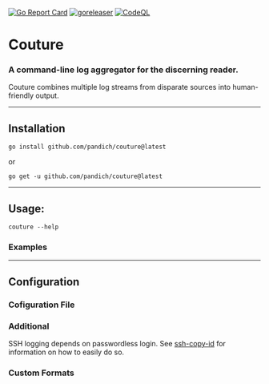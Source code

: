 [![Go Report Card](http://goreportcard.com/badge/github.com/pandich/couture)](https://goreportcard.com/badge/github.com/pandich/couture)
[![goreleaser](http://github.com/pandich/couture/actions/workflows/goreleaser.yml/badge.svg)](https://github.com/pandich/couture/actions/workflows/goreleaser.yml)
[![CodeQL](https://github.com/pandich/couture/actions/workflows/codeql-analysis.yml/badge.svg)](https://github.com/pandich/couture/actions/workflows/codeql-analysis.yml)

# Couture
### A command-line log aggregator for the discerning reader.

Couture combines multiple log streams from disparate sources into human-friendly output.

---

## Installation

	go install github.com/pandich/couture@latest

or

	go get -u github.com/pandich/couture@latest	

---

## Usage:

	couture --help

### Examples

---

## Configuration

### Cofiguration File

### Additional

SSH logging depends on passwordless login. See [ssh-copy-id](https://www.ssh.com/academy/ssh/copy-id) for information on
how to easily do so.

### Custom Formats

[//]: # (TODO readme: custom formats)
